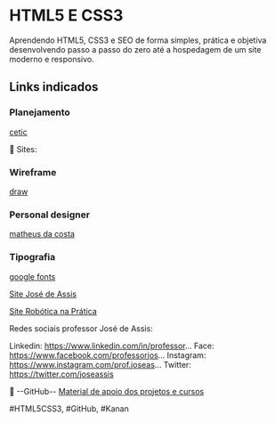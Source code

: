 # HTML5 E CSS3

Aprendendo HTML5, CSS3 e SEO de forma simples, prática e objetiva desenvolvendo passo a passo do zero até a hospedagem de um site moderno e responsivo.

## Links indicados
### Planejamento

[cetic](https://www.cetic.br/)

🔗 Sites:

### Wireframe
[draw](https://app.diagrams.net/)

### Personal designer

[matheus da costa](http://matheusdacosta.art.br/)

### Tipografia
[google fonts](https://fonts.google.com/)

[Site José de Assis](https://joseassis.com.br/)

[Site Robótica na Prática](https://roboticapratica.com.br)

Redes sociais professor José de Assis:

Linkedin: https://www.linkedin.com/in/professor...
Face: https://www.facebook.com/professorjos...
Instagram: https://www.instagram.com/prof.joseas...
Twitter: https://twitter.com/joseassis

📁 --GitHub-- [Material de apoio dos projetos e cursos](https://github.com/professorjosedeassis)

#HTML5CSS3, #GitHub, #Kanan
